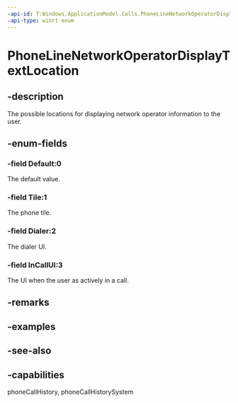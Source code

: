 ```yaml
---
-api-id: T:Windows.ApplicationModel.Calls.PhoneLineNetworkOperatorDisplayTextLocation
-api-type: winrt enum
---
```


<!-- Enumeration syntax
public enum Windows.ApplicationModel.Calls.PhoneLineNetworkOperatorDisplayTextLocation : int
-->

# PhoneLineNetworkOperatorDisplayTextLocation

## -description
The possible locations for displaying network operator information to the user.

## -enum-fields
### -field Default:0
The default value.

### -field Tile:1
The phone tile.

### -field Dialer:2
The dialer UI.

### -field InCallUI:3
The UI when the user as actively in a call.


## -remarks

## -examples

## -see-also
## -capabilities
phoneCallHistory, phoneCallHistorySystem

